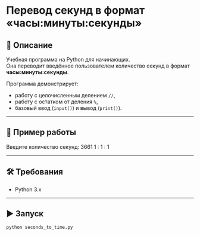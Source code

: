 # Перевод секунд в формат «часы:минуты:секунды»

## 📌 Описание
Учебная программа на Python для начинающих.  
Она переводит введённое пользователем количество секунд в формат **часы:минуты:секунды**.  

Программа демонстрирует:
- работу с целочисленным делением `//`,
- работу с остатком от деления `%`,
- базовый ввод (`input()`) и вывод (`print()`).

---

## 🚀 Пример работы
Введите количество секунд: 3661
1 : 1 : 1

---

## 🛠 Требования
- Python 3.x

---

## ▶️ Запуск
```bash
python seconds_to_time.py
